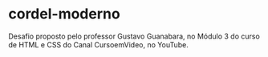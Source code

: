 # cordel-moderno
 Desafio proposto pelo professor Gustavo Guanabara, no Módulo 3 do curso de HTML e CSS do Canal CursoemVideo, no YouTube.
